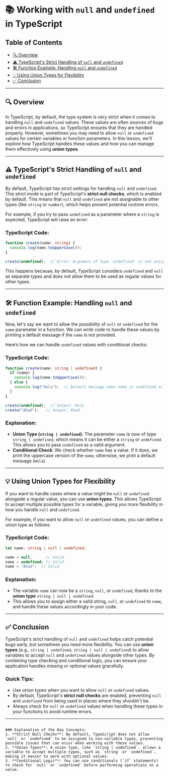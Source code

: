 
# 📚 Working with `null` and `undefined` in TypeScript

## Table of Contents
- [🔍 Overview](#overview)
- [⚠️ TypeScript's Strict Handling of `null` and `undefined`](#typescript-strict-handling-of-null-and-undefined)
- [🛠️ Function Example: Handling `null` and `undefined`](#function-example-handling-null-and-undefined)
- [💡 Using Union Types for Flexibility](#using-union-types-for-flexibility)
- [✅ Conclusion](#conclusion)

---

## 🔍 Overview

In TypeScript, by default, the type system is very strict when it comes to handling `null` and `undefined` values. These values are often sources of bugs and errors in applications, so TypeScript ensures that they are handled properly. However, sometimes you may need to allow `null` or `undefined` values for certain variables or function parameters. In this lesson, we'll explore how TypeScript handles these values and how you can manage them effectively using **union types**.

---

## ⚠️ TypeScript's Strict Handling of `null` and `undefined`

By default, TypeScript has strict settings for handling `null` and `undefined`. This strict mode is part of TypeScript's **strict null checks**, which is enabled by default. This means that `null` and `undefined` are not assignable to other types (like `string` or `number`), which helps prevent potential runtime errors.

For example, if you try to pass `undefined` as a parameter where a `string` is expected, TypeScript will raise an error:

### TypeScript Code:

```typescript
function create(name: string) {
  console.log(name.toUpperCase());
}

create(undefined);  // Error: Argument of type 'undefined' is not assignable to parameter of type 'string'.
```

This happens because, by default, TypeScript considers `undefined` and `null` as separate types and does not allow them to be used as regular values for other types.

---

## 🛠️ Function Example: Handling `null` and `undefined`

Now, let's say we want to allow the possibility of `null` or `undefined` for the `name` parameter in a function. We can write code to handle these values by printing a default message if the `name` is not provided.

Here’s how we can handle `undefined` values with conditional checks:

### TypeScript Code:

```typescript
function create(name: string | undefined) {
  if (name) {
    console.log(name.toUpperCase());
  } else {
    console.log("Hola");  // Default message when name is undefined or null
  }
}

create(undefined);  // Output: Hola
create("Ahad");   // Output: Ahad
```

### Explanation:
- **Union Type (`string | undefined`)**: The parameter `name` is now of type `string | undefined`, which means it can be either a `string` or `undefined`. This allows you to pass `undefined` as a valid argument.
- **Conditional Check**: We check whether `name` has a value. If it does, we print the uppercase version of the `name`; otherwise, we print a default message (`Hola`).

---

## 💡 Using Union Types for Flexibility

If you want to handle cases where a value might be `null` or `undefined` alongside a regular value, you can use **union types**. This allows TypeScript to accept multiple possible types for a variable, giving you more flexibility in how you handle `null` and `undefined`.

For example, if you want to allow `null` or `undefined` values, you can define a union type as follows:

### TypeScript Code:

```typescript
let name: string | null | undefined;

name = null;      // Valid
name = undefined; // Valid
name = "Ahad";  // Valid
```

### Explanation:
- The variable `name` can now be a `string`, `null`, or `undefined`, thanks to the **union type** `string | null | undefined`.
- This allows you to assign either a valid string, `null`, or `undefined` to `name`, and handle these values accordingly in your code.

---

## ✅ Conclusion

TypeScript's strict handling of `null` and `undefined` helps catch potential bugs early, but sometimes you need more flexibility. You can use **union types** (e.g., `string | undefined`, `string | null | undefined`) to allow variables to accept `null` and `undefined` values alongside other types. By combining type checking and conditional logic, you can ensure your application handles missing or optional values gracefully.

### Quick Tips:
- Use union types when you want to allow `null` or `undefined` values.
- By default, TypeScript's **strict null checks** are enabled, preventing `null` and `undefined` from being used in places where they shouldn't be.
- Always check for `null` or `undefined` values when handling these types in your functions to avoid runtime errors.

---
```

### Explanation of the Key Concepts:
1. **Strict Null Checks**: By default, TypeScript does not allow `null` or `undefined` to be assigned to non-nullable types, preventing possible issues that can occur when working with these values.
2. **Union Types**: A union type, like `string | undefined`, allows a variable to accept multiple types, such as `string` or `undefined`, making it easier to work with optional values.
3. **Conditional Logic**: You can use conditionals (`if` statements) to check for `null` or `undefined` before performing operations on a value.
